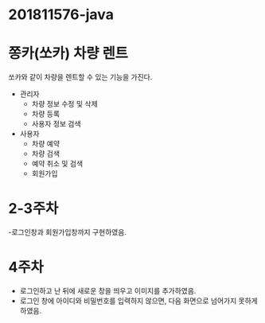 # 201811576-java
# 쫑카(쏘카) 차량 렌트

쏘카와 같이 차량을 렌트할 수 있는 기능을 가진다.

* 관리자
  - 차량 정보 수정 및 삭제
  - 차량 등록 
  - 사용자 정보 검색
* 사용자
  - 차량 예약
  - 차량 검색
  - 예약 취소 및 검색
  - 회원가입
  
 # 2-3주차
  -로그인창과 회원가입창까지 구현하였음.
# 4주차
  * 로그인하고 난 뒤에 새로운 창을 띄우고 이미지를 추가하였음.
  * 로그인 창에 아이디와 비밀번호를 입력하지 않으면, 다음 화면으로 넘어가지 못하게 하였음.

